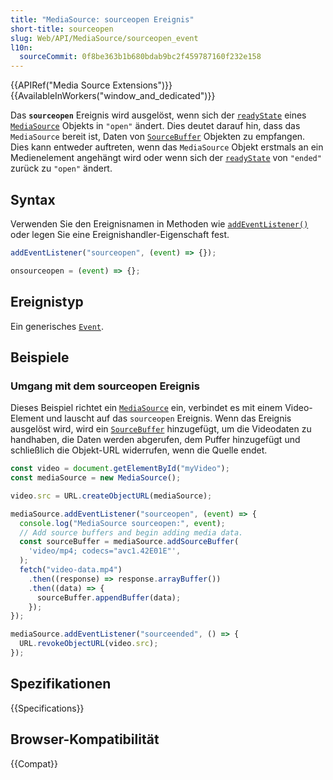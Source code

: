 ```yaml
---
title: "MediaSource: sourceopen Ereignis"
short-title: sourceopen
slug: Web/API/MediaSource/sourceopen_event
l10n:
  sourceCommit: 0f8be363b1b680bdab9bc2f459787160f232e158
---
```


{{APIRef("Media Source Extensions")}}{{AvailableInWorkers("window_and_dedicated")}}

Das **`sourceopen`** Ereignis wird ausgelöst, wenn sich der [`readyState`](/de/docs/Web/API/MediaSource/readyState) eines [`MediaSource`](/de/docs/Web/API/MediaSource) Objekts in `"open"` ändert. Dies deutet darauf hin, dass das `MediaSource` bereit ist, Daten von [`SourceBuffer`](/de/docs/Web/API/SourceBuffer) Objekten zu empfangen. Dies kann entweder auftreten, wenn das `MediaSource` Objekt erstmals an ein Medienelement angehängt wird oder wenn sich der [`readyState`](/de/docs/Web/API/MediaSource/readyState) von `"ended"` zurück zu `"open"` ändert.

## Syntax

Verwenden Sie den Ereignisnamen in Methoden wie [`addEventListener()`](/de/docs/Web/API/EventTarget/addEventListener) oder legen Sie eine Ereignishandler-Eigenschaft fest.

```js
addEventListener("sourceopen", (event) => {});

onsourceopen = (event) => {};
```

## Ereignistyp

Ein generisches [`Event`](/de/docs/Web/API/Event).

## Beispiele

### Umgang mit dem sourceopen Ereignis

Dieses Beispiel richtet ein [`MediaSource`](/de/docs/Web/API/MediaSource) ein, verbindet es mit einem Video-Element und lauscht auf das `sourceopen` Ereignis. Wenn das Ereignis ausgelöst wird, wird ein [`SourceBuffer`](/de/docs/Web/API/SourceBuffer) hinzugefügt, um die Videodaten zu handhaben, die Daten werden abgerufen, dem Puffer hinzugefügt und schließlich die Objekt-URL widerrufen, wenn die Quelle endet.

```js
const video = document.getElementById("myVideo");
const mediaSource = new MediaSource();

video.src = URL.createObjectURL(mediaSource);

mediaSource.addEventListener("sourceopen", (event) => {
  console.log("MediaSource sourceopen:", event);
  // Add source buffers and begin adding media data.
  const sourceBuffer = mediaSource.addSourceBuffer(
    'video/mp4; codecs="avc1.42E01E"',
  );
  fetch("video-data.mp4")
    .then((response) => response.arrayBuffer())
    .then((data) => {
      sourceBuffer.appendBuffer(data);
    });
});

mediaSource.addEventListener("sourceended", () => {
  URL.revokeObjectURL(video.src);
});
```

## Spezifikationen

{{Specifications}}

## Browser-Kompatibilität

{{Compat}}
